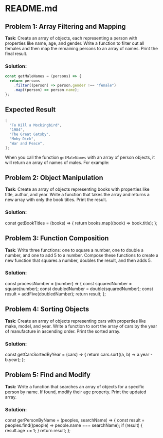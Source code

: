 # README.md

## Problem 1: Array Filtering and Mapping

**Task:** Create an array of objects, each representing a person with properties like name, age, and gender. Write a function to filter out all females and then map the remaining persons to an array of names. Print the final result.

### Solution:

```javascript
const getMaleNames = (persons) => {
  return persons
    .filter((person) => person.gender !== "female")
    .map((person) => person.name);
};
```

## Expected Result

```javascript
[
  "To Kill a Mockingbird",
  "1984",
  "The Great Gatsby",
  "Moby Dick",
  "War and Peace",
];
```

When you call the function `getMaleNames` with an array of person objects, it will return an array of names of males. For example:

## Problem 2: Object Manipulation

**Task:** Create an array of objects representing books with properties like title, author, and year. Write a function that takes the array and returns a new array with only the book titles. Print the result.

### Solution:

const getBookTitles = (books) => {
return books.map((book) => book.title);
};

## Problem 3: Function Composition

**Task:** Write three functions: one to square a number, one to double a number, and one to add 5 to a number. Compose these functions to create a new function that squares a number, doubles the result, and then adds 5.

### Solution:

const processNumber = (number) => {
const squaredNumber = square(number);
const doubledNumber = double(squaredNumber);
const result = addFive(doubledNumber);
return result;
};

## Problem 4: Sorting Objects

**Task:** Create an array of objects representing cars with properties like make, model, and year. Write a function to sort the array of cars by the year of manufacture in ascending order. Print the sorted array.

### Solution:

const getCarsSortedByYear = (cars) => {
return cars.sort((a, b) => a.year - b.year);
};

## Problem 5: Find and Modify

**Task:** Write a function that searches an array of objects for a specific person by name. If found, modify their age property. Print the updated array.

### Solution:

const gerPersonByName = (peoples, searchName) => {
const result = peoples.find((people) => people.name === searchName);
if (result) {
result.age += 1;
}
return result;
};
